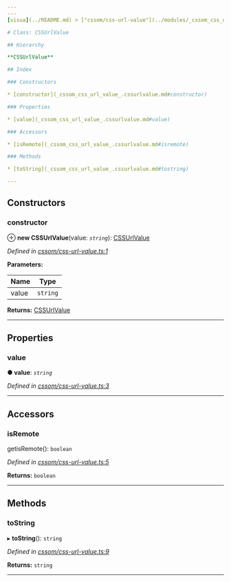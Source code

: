 ```yaml
---
---
[visua](../README.md) > ["cssom/css-url-value"](../modules/_cssom_css_url_value_.md) > [CSSUrlValue](../classes/_cssom_css_url_value_.cssurlvalue.md)

# Class: CSSUrlValue

## Hierarchy

**CSSUrlValue**

## Index

### Constructors

* [constructor](_cssom_css_url_value_.cssurlvalue.md#constructor)

### Properties

* [value](_cssom_css_url_value_.cssurlvalue.md#value)

### Accessors

* [isRemote](_cssom_css_url_value_.cssurlvalue.md#isremote)

### Methods

* [toString](_cssom_css_url_value_.cssurlvalue.md#tostring)

---
```


## Constructors

<a id="constructor"></a>

###  constructor

⊕ **new CSSUrlValue**(value: *`string`*): [CSSUrlValue](_cssom_css_url_value_.cssurlvalue.md)

*Defined in [cssom/css-url-value.ts:1](https://github.com/umbopepato/visua/blob/221e6a0/src/cssom/css-url-value.ts#L1)*

**Parameters:**

| Name | Type |
| ------ | ------ |
| value | `string` |

**Returns:** [CSSUrlValue](_cssom_css_url_value_.cssurlvalue.md)

___

## Properties

<a id="value"></a>

###  value

**● value**: *`string`*

*Defined in [cssom/css-url-value.ts:3](https://github.com/umbopepato/visua/blob/221e6a0/src/cssom/css-url-value.ts#L3)*

___

## Accessors

<a id="isremote"></a>

###  isRemote

getisRemote(): `boolean`

*Defined in [cssom/css-url-value.ts:5](https://github.com/umbopepato/visua/blob/221e6a0/src/cssom/css-url-value.ts#L5)*

**Returns:** `boolean`

___

## Methods

<a id="tostring"></a>

###  toString

▸ **toString**(): `string`

*Defined in [cssom/css-url-value.ts:9](https://github.com/umbopepato/visua/blob/221e6a0/src/cssom/css-url-value.ts#L9)*

**Returns:** `string`

___

